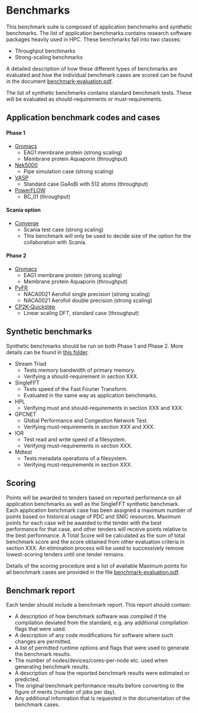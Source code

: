 # Benchmarks

This benchmark suite is composed of application benchmarks and
synthetic benchmarks. The list of application benchmarks contains
research software packages heavily used in HPC.
These benchmarks fall into two classes:

- Throughput benchmarks
- Strong-scaling benchmarks

A detailed description of how these different types of benchmarks are
evaluated and how the individual benchmark cases are scored can be
found in the document
[benchmark-evaluation.pdf](./benchmark-evaluation.pdf).

The list of synthetic benchmarks contains standard benchmark tests.
These will be evaluated as should-requirements or must-requirements.

## Application benchmark codes and cases

#### Phase 1

- [Gromacs](./benchmarks/GROMACS/)
  - EAG1 membrane protein (strong scaling) 
  - Membrane protein Aquaporin (throughput)
- [Nek5000](./benchmarks/Nek5000/)
  - Pipe simulation case (strong scaling)
- [VASP](./benchmarks/VASP)
  - Standard case GaAsBi with 512 atoms (throughput)
- [PowerFLOW](./benchmarks/PowerFLOW/)
  - BC\_01 (throughput)

#### Scania option
- [Converge](./benchmarks/Converge/)
  - Scania test case (strong scaling)
  - This benchmark will only be used to decide size of the option for the collaboration with Scania.

#### Phase 2

- [Gromacs](./benchmarks/GROMACS/)
  - EAG1 membrane protein (strong scaling) 
  - Membrane protein Aquaporin (throughput)
- [PyFR](./benchmarks/PyFR/)
  - NACA0021 Aerofoil single precision (strong scaling)
  - NACA0021 Aerofoil double precision (strong scaling)
- [CP2K-Quickstep](./benchmarks/CP2K/)
  - Linear scaling DFT, standard case (throughput)

## Synthetic benchmarks

Synthetic benchmarks should be run on both Phase 1 and Phase 2.
More details can be found in 
[this folder](./benchmarks/Synthetic/).

- Stream Triad
  - Tests memory bandwidth of primary memory.
  - Verifying a should-requirement in section XXX.
- SingleFFT
  - Tests speed of the Fast Fourier Transform.
  - Evaluated in the same way as application benchmarks.
- HPL
  - Verifying must and should-requirements in section XXX and XXX.
- GPCNET
  - Global Performance and Congestion Network Test.
  - Verifying must-requirements in section XXX and XXX.
- IOR
  - Test read and write speed of a filesystem.
  - Verifying must-requirements in section XXX.
- Mdtest
  - Tests metadata operations of a filesystem.
  - Verifying must-requirements in section XXX.


## Scoring

Points will be awarded to tenders based on reported performance on all
application benchmarks as well as the SingleFFT synthetic benchmark.
Each application benchmark case has been assigned a maximum number of
points based on historical usage of PDC and SNIC resources. Maximum
points for each case will be awarded to the tender with the best
performance for that case, and other tenders will receive points
relative to the best performance. A Total Score will be calculated as
the sum of total benchmark score and the score obtained from other
evaluation criteria in section XXX. An elimination process will be
used to successively remove lowest-scoring tenders until one tender
remains.

Details of the scoring procedure and a list of available Maximum
points for all benchmark cases are provided in the file
[benchmark-evaluation.pdf](./benchmark-evaluation.pdf).

## Benchmark report

Each tender should include a benchmark report. This report 
should contain:

- A description of how benchmark software was compiled if 
  the compilation deviated from the standard, e.g. any additional 
  compilation flags that were used.
- A description of any code modifications for software where such 
  changes are permitted.
- A list of permitted runtime options and flags that were 
  used to generate the benchmark results.
- The number of nodes/devices/cores-per-node etc. 
  used when generating benchmark results.
- A description of how the reported benchmark results were 
  estimated or predicted.
- The original benchmark performance results before converting 
  to the figure of merits (number of jobs per day).
- Any additional information that is requested in the documentation 
  of the benchmark cases.
